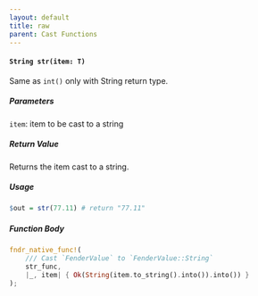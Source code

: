 ```yaml
---
layout: default
title: raw
parent: Cast Functions
---
```


#### `String str(item: T)`
Same as `int()` only with String return type.

##### Parameters
`item`: item to be cast to a string

##### Return Value
Returns the item cast to a string.

##### Usage
```r
$out = str(77.11) # return "77.11"
```

##### Function Body
```rust
fndr_native_func!(
    /// Cast `FenderValue` to `FenderValue::String`
    str_func,
    |_, item| { Ok(String(item.to_string().into()).into()) }
);
```
